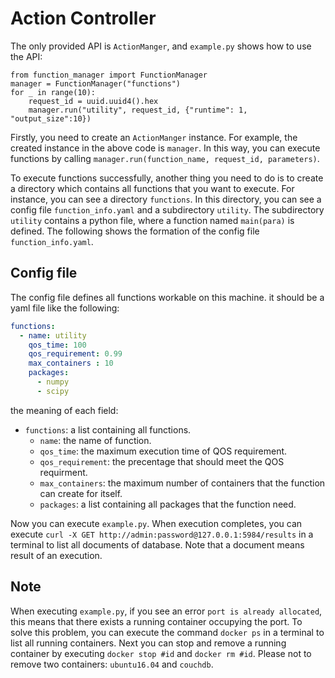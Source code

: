 # Action Controller

The only provided API is `ActionManger`, and `example.py` shows how to use the API:

```
from function_manager import FunctionManager
manager = FunctionManager("functions")
for _ in range(10):
    request_id = uuid.uuid4().hex
    manager.run("utility", request_id, {"runtime": 1, "output_size":10})
```
Firstly, you need to create an `ActionManger` instance. For example, the created instance in the above code is `manager`. In this way, you can execute functions by calling `manager.run(function_name, request_id, parameters)`.

To execute functions successfully, another thing you need to do is to create a directory which contains all functions that you want to execute. For instance, you can see a directory `functions`. In this directory, you can see a config file `function_info.yaml` and a subdirectory `utility`. The subdirectory `utility` contains a python file, where a function named `main(para)` is defined. The following shows the formation of the config file `function_info.yaml`.

## Config file

The config file defines all functions workable on this machine. it should be a yaml file like the following:
```yaml
functions:
  - name: utility
    qos_time: 100
    qos_requirement: 0.99
    max_containers : 10
    packages:
      - numpy
      - scipy
```

the meaning of each field:
- `functions`: a list containing all functions.
  - `name`: the name of function.
  - `qos_time`: the maximum execution time of QOS requirement.
  - `qos_requirement`: the precentage that should meet the QOS requirment.
  - `max_containers`: the maximum number of containers that the function can create for itself.
  - `packages`: a list containing all packages that the function need.
  
Now you can execute `example.py`. When execution completes, you can execute `curl -X GET http://admin:password@127.0.0.1:5984/results` in a terminal to list all documents of database. Note that a document means result of an execution. 

## Note
When executing `example.py`, if you see an error `port is already allocated`, this means that there exists a running container occupying the port. To solve this problem, you can execute the command `docker ps` in a terminal to list all running containers. Next you can stop and remove a running container by executing `docker stop #id` and `docker rm #id`. Please not to remove two containers: `ubuntu16.04` and `couchdb`.
